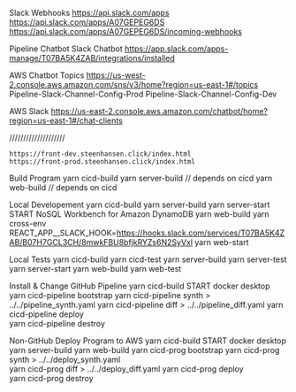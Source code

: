 
Slack Webhooks
  https://api.slack.com/apps
  https://api.slack.com/apps/A07GEPEG6DS
  https://api.slack.com/apps/A07GEPEG6DS/incoming-webhooks

Pipeline Chatbot
  Slack Chatbot
    https://app.slack.com/apps-manage/T07BA5K4ZAB/integrations/installed

  AWS Chatbot Topics
    https://us-west-2.console.aws.amazon.com/sns/v3/home?region=us-east-1#/topics
      Pipeline-Slack-Channel-Config-Prod
      Pipeline-Slack-Channel-Config-Dev

  AWS Slack
    https://us-east-2.console.aws.amazon.com/chatbot/home?region=us-east-1#/chat-clients



////////////////////


    https://front-dev.steenhansen.click/index.html
    https://front-prod.steenhansen.click/index.html


Build Program
    yarn cicd-build
    yarn server-build       // depends on cicd
    yarn web-build          // depends on cicd

Local Developement
    yarn cicd-build
    yarn server-build
    yarn server-start
    START NoSQL Workbench for Amazon DynamoDB
    yarn web-build
    yarn cross-env  REACT_APP__SLACK_HOOK=https://hooks.slack.com/services/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  yarn web-start

Local Tests
    yarn cicd-build
    yarn cicd-test
    yarn server-build
    yarn server-test
    yarn server-start
    yarn web-build
    yarn web-test

Install & Change GitHub Pipeline
    yarn cicd-build
    START docker desktop
    yarn cicd-pipeline bootstrap
    yarn cicd-pipeline synth                     > ../../pipeline_synth.yaml
        yarn cicd-pipeline diff                  > ../../pipeline_diff.yaml
    yarn cicd-pipeline deploy  
    yarn cicd-pipeline destroy 

Non-GitHub Deploy Program to AWS
      yarn cicd-build
      START docker desktop
      yarn server-build
      yarn web-build
      yarn cicd-prog bootstrap
      yarn cicd-prog synth                        > ../../deploy_synth.yaml  
          yarn cicd-prog diff                     > ../../deploy_diff.yaml
      yarn cicd-prog deploy  
      yarn cicd-prog destroy   